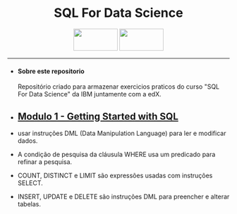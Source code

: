 <h1 align="center">SQL For Data Science</h1>

<p align="center">
    <img src="https://upload.wikimedia.org/wikipedia/commons/thumb/5/51/IBM_logo.svg/800px-IBM_logo.svg.png" width="100" height="50" />          <img src="https://edx-cdn.org/v3/prod/logo.svg" width="100" height="50" /> 
</p>

---
* #### Sobre este repositorio
    Repositório criado para armazenar exercicios praticos do curso "SQL For Data Science" da IBM juntamente com  a edX.

* ## [Modulo 1 - Getting Started with SQL]()

* usar instruções DML (Data Manipulation Language) para ler e modificar dados.
* A condição de pesquisa da cláusula WHERE usa um predicado para refinar a pesquisa.​
* COUNT, DISTINCT e LIMIT​ são expressões usadas com instruções SELECT​.
* INSERT, UPDATE e DELETE são instruções DML para preencher e alterar tabelas.

